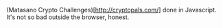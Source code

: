 (Matasano Crypto Challenges)[http://cryptopals.com/] done in Javascript. It's not
so bad outside the browser, honest.
